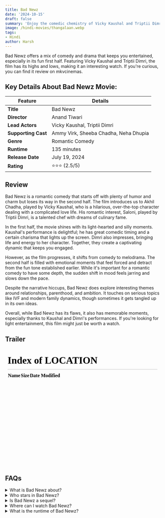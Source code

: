 ```yaml
---
title: Bad Newz
date: '2024-10-15'
draft: false
summary: 'Enjoy the comedic chemistry of Vicky Kaushal and Triptii Dimri in Bad Newz! A rom-com that entertains, now on mkvcinemas.'
image: /hindi-movies/thangalaan.webp
tags:
- Hindi
author: Harsh
---
```


Bad Newz offers a mix of comedy and drama that keeps you entertained, especially in its fun first half. Featuring Vicky Kaushal and Triptii Dimri, the film has its highs and lows, making it an interesting watch. If you're curious, you can find it review on mkvcinemas.

## Key Details About Bad Newz Movie:

| Feature               | Details                                         |
|-----------------------|------------------------------------------------|
| **Title**             | Bad Newz                                       |
| **Director**          | Anand Tiwari                                   |
| **Lead Actors**       | Vicky Kaushal, Triptii Dimri                  |
| **Supporting Cast**    | Ammy Virk, Sheeba Chadha, Neha Dhupia       |
| **Genre**             | Romantic Comedy                                |
| **Runtime**           | 135 minutes                                    |
| **Release Date**      | July 19, 2024                                  |
| **Rating**            | ⭐⭐⭐ (2.5/5)                                   |

## Review

Bad Newz is a romantic comedy that starts off with plenty of humor and charm but loses its way in the second half. The film introduces us to Akhil Chadha, played by Vicky Kaushal, who is a hilarious, over-the-top character dealing with a complicated love life. His romantic interest, Saloni, played by Triptii Dimri, is a talented chef with dreams of culinary fame.

In the first half, the movie shines with its light-hearted and silly moments. Kaushal's performance is delightful; he has great comedic timing and a certain charisma that lights up the screen. Dimri also impresses, bringing life and energy to her character. Together, they create a captivating dynamic that keeps you engaged.

However, as the film progresses, it shifts from comedy to melodrama. The second half is filled with emotional moments that feel forced and detract from the fun tone established earlier. While it's important for a romantic comedy to have some depth, the sudden shift in mood feels jarring and slows down the pace.

Despite the narrative hiccups, Bad Newz does explore interesting themes around relationships, parenthood, and ambition. It touches on serious topics like IVF and modern family dynamics, though sometimes it gets tangled up in its own ideas.

Overall, while Bad Newz has its flaws, it also has memorable moments, especially thanks to Kaushal and Dimri's performances. If you're looking for light entertainment, this film might just be worth a watch.

## Trailer

<iframe width="100%" height="380" src="/" frameborder="0"
  allow="accelerometer; autoplay; clipboard-write; encrypted-media; gyroscope; picture-in-picture; web-share"
  referrerpolicy="strict-origin-when-cross-origin" allowfullscreen></iframe>

## FAQs

<details>
  <summary>What is Bad Newz about?</summary>
  <p>Bad Newz follows the humorous and complicated love story of Akhil and Saloni as they navigate relationships and personal ambitions.</p>
</details>

<details>
  <summary>Who stars in Bad Newz?</summary>
  <p>The film features Vicky Kaushal, Triptii Dimri, Ammy Virk, and Sheeba Chadha.</p>
</details>

<details>
  <summary>Is Bad Newz a sequel?</summary>
  <p>Yes, it is a follow-up to the 2019 film Good Newwz, which dealt with IVF and parental challenges.</p>
</details>

<details>
  <summary>Where can I watch Bad Newz?</summary>
  <p>You can stream Bad Newz on mkvcinemas.</p>
</details>

<details>
  <summary>What is the runtime of Bad Newz?</summary>
  <p>The film has a runtime of 135 minutes.</p>
</details>
